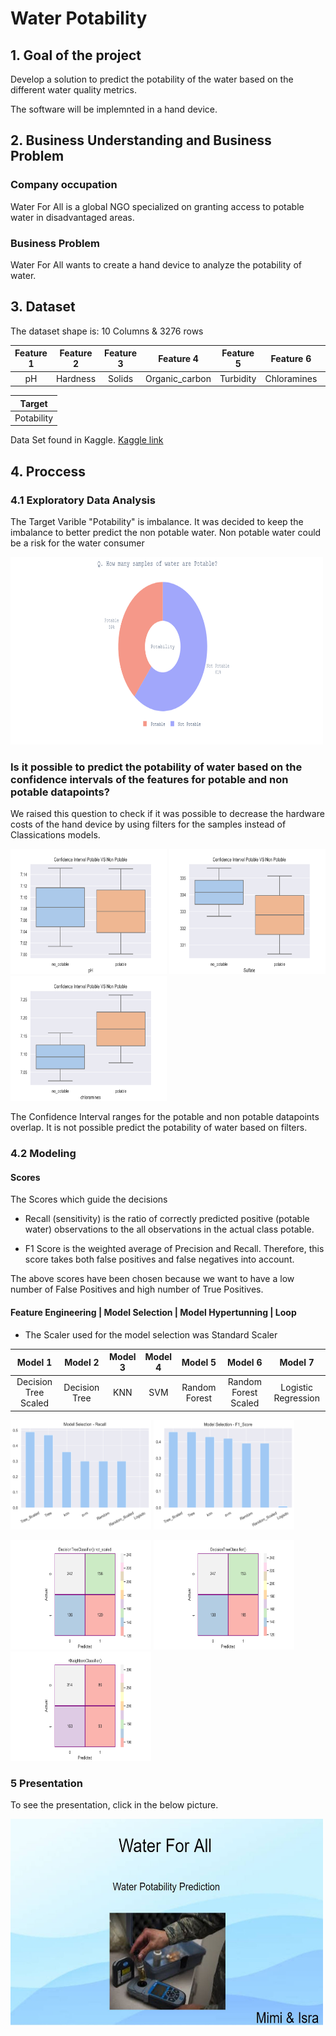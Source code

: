 # Water Potability

## 1. Goal of the project

Develop a solution to predict the potability of the water based on the different water quality metrics.

The software will be implemnted in a hand device. 

## 2. Business Understanding and Business Problem

### Company occupation
Water For All is a global NGO specialized on granting access to potable water in disadvantaged areas.

### Business Problem
Water For All  wants to create a hand device to analyze the potability of water. 

## 3. Dataset

The dataset shape is:  10 Columns & 3276 rows

| Feature 1 | Feature 2 | Feature 3 | Feature 4 | Feature 5 | Feature 6 | Feature 7 | Feature 8 | Feature 9 |
| :-----: | :---: | :---: | :-----: | :---: | :---: | :-----: | :---: | :---: |
| pH | Hardness | Solids | Organic_carbon | Turbidity | Chloramines | Sulfate | Conductivity | Trihalomethanes |

| Target |
| :-----: |
| Potability |

Data Set found in Kaggle. 
[Kaggle link](https://www.kaggle.com/datasets/adityakadiwal/water-potability?resource=download&select=water_potability.csv)

## 4. Proccess

### 4.1 Exploratory Data Analysis

The Target Varible "Potability" is imbalance. It was decided to keep the imbalance to better predict the non potable water. Non potable water could be a risk for the water consumer

<img src="https://github.com/isra-st/Water_Potability/blob/master/Viz/Percentage_Potable_VS__non_Potable.png" alt="Test_VS_Prediction" width="500" height="300"> 

### Is it possible to predict the potability of water based on the confidence intervals of the features for potable and non potable datapoints? 

We raised this question to check if it was possible to decrease the hardware costs of the hand device by using filters for the samples instead of Classications models.

<img src="https://github.com/isra-st/Water_Potability/blob/master/Viz/ph.png" alt="PH" width="250" height="200"> <img src="https://github.com/isra-st/Water_Potability/blob/master/Viz/sulfate.png" alt="Sulfate" width="250" height="200"> <img src="https://github.com/isra-st/Water_Potability/blob/master/Viz/chloramines.png" alt="Chloramines" width="250" height="200">

The Confidence Interval ranges for the potable and non potable datapoints overlap. It is not possible predict the potability of water based on filters. 

### 4.2 Modeling

#### Scores 

The Scores which guide the decisions 

* Recall (sensitivity) is the ratio of correctly predicted positive (potable water) observations to the all observations in the actual class potable.

* F1 Score is the weighted average of Precision and Recall. Therefore, this score takes both false positives and false negatives into account. 

The above scores have been chosen because we want to have a low number of False Positives and high number of True Positives.

#### Feature Engineering | Model Selection | Model Hypertunning | Loop

* The Scaler used for the model selection was Standard Scaler 

| Model 1| Model 2 | Model 3 | Model 4 | Model 5 | Model 6 | Model 7 |
| :-----: | :---: | :---: | :-----: | :---: | :---: | :-----: |
| Decision Tree Scaled | Decision Tree | KNN | SVM | Random Forest | Random Forest Scaled | Logistic Regression |

<img src="https://github.com/isra-st/Water_Potability/blob/master/Viz/Model_Selection_Recall.png?raw=true" alt="Recall" width="225" height="175"> <img src="https://github.com/isra-st/Water_Potability/blob/master/Viz/Model_Selection_F1_Score.png?raw=true" alt="F1_Score" width="225" height="175">

<img src="https://github.com/isra-st/Water_Potability/blob/master/Viz/confusion_Matrix_not_scaled_DecisionTreeClassifier().png?raw=true" alt="Decision_Tree_Not_Scaled" width="225" height="175"> <img src="https://github.com/isra-st/Water_Potability/blob/master/Viz/confusion_MatrixDecisionTreeClassifier().png?raw=true" alt="Decision_Tree" width="225" height="175">  <img src="https://github.com/isra-st/Water_Potability/blob/master/Viz/confusion_MatrixKNeighborsClassifier().png?raw=true" alt="KNN" width="225" height="175">



### 5 Presentation
To see the presentation, click in the below picture.

[<img src="https://github.com/isra-st/Water_Potability/blob/master/Viz/PPT%20_Picture.JPG?raw=true" alt="Water_Potability Presentation" width="500" height="330">](https://docs.google.com/presentation/d/1fwm4fuR3SZ9PEzHP4Mbbs-JDGXuuadtX9ty0v6nTuyI/edit#slide=id.p)

